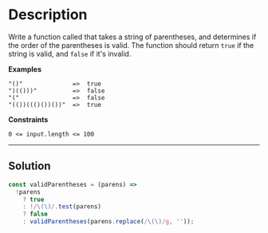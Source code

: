 # Description

Write a function called that takes a string of parentheses, and determines if the order of the parentheses is valid. The function should return `true` if the string is valid, and `false` if it's invalid.

**Examples**

```
"()"              =>  true
")(()))"          =>  false
"("               =>  false
"(())((()())())"  =>  true
```

**Constraints**

`0 <= input.length <= 100`

---

## Solution

```js
const validParentheses = (parens) =>
  !parens
    ? true
    : !/\(\)/.test(parens)
    ? false
    : validParentheses(parens.replace(/\(\)/g, ''));
```
